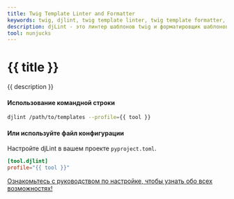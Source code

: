 ```yaml
---
title: Twig Template Linter and Formatter
keywords: twig, djlint, twig template linter, twig template formatter, format twig templates
description: djLint - это линтер шаблонов twig и форматировщик шаблонов twig! Используйте преимущества профиля предварительной сборки при линтинге и форматировании ваших шаблонов с помощью djLint.
tool: nunjucks
---
```


# {{ title }}

{{ description }}

#### Использование командной строки

```bash
djlint /path/to/templates --profile={{ tool }}
```

#### Или используйте файл конфигурации

Настройте djLint в вашем проекте `pyproject.toml`.

```toml
[tool.djlint]
profile="{{ tool }}"
```

<div class="box notification is-info is-light">
    <span class="icon is-large"><i class="fas fa-2x fa-arrow-circle-right"></i></span><div class="my-auto ml-3 is-inline-block"><a href="/ru/docs/configuration/">Ознакомьтесь с руководством по настройке, чтобы узнать обо всех возможностях!</a></div>
</div>
